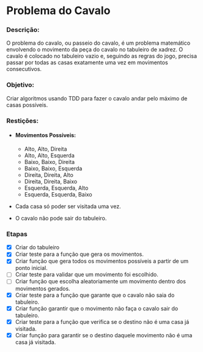 # Problema do Cavalo

### Descrição:
O problema do cavalo, ou passeio do cavalo, é um problema matemático envolvendo o movimento da peça do
cavalo no tabuleiro de xadrez. O cavalo é colocado no tabuleiro vazio e, seguindo as regras do jogo,
precisa passar por todas as casas exatamente uma vez em movimentos consecutivos.

### Objetivo:
Criar algoritmos usando TDD para fazer o cavalo andar pelo máximo de casas possíveis.

### Restições:
* #### Movimentos Possiveis:
    * Alto, Alto, Direita
    * Alto, Alto, Esquerda
    * Baixo, Baixo, Direita
    * Baixo, Baixo, Esquerda
    * Direita, Direita, Alto
    * Direita, Direita, Baixo
    * Esquerda, Esquerda, Alto
    * Esquerda, Esquerda, Baixo

    
* Cada casa só poder ser visitada uma vez.
* O cavalo não pode sair do tabuleiro.

### Etapas
    
- [x] Criar do tabuleiro
- [x] Criar teste para a função que gera os movimentos.
- [x] Criar função que gera todos os movimentos possíveis a partir de um ponto inicial.
- [ ] Criar teste para validar que um movimento foi escolhido.
- [ ] Criar função que escolha aleatoriamente um movimento dentro dos movimentos gerados.
- [x] Criar teste para a função que garante que o cavalo não saia do tabuleiro.
- [x] Criar função garantir que o movimento não faça o cavalo sair do tabuleiro.
- [x] Criar teste para a função que verifica se o destino não é uma casa já visitada.
- [x] Criar função para garantir se o destino daquele movimento não é uma casa já visitada.
